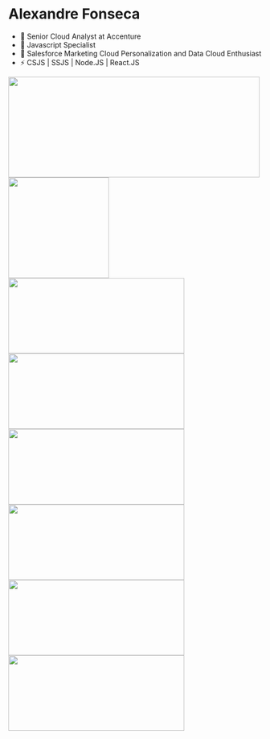 
# Alexandre Fonseca

- 🔭 Senior Cloud Analyst at Accenture
- 🌱 Javascript Specialist 
- 👯 Salesforce Marketing Cloud Personalization and Data Cloud Enthusiast
- ⚡ CSJS | SSJS | Node.JS | React.JS 


<a href="https://github.com/alefnsc/">
  <img height=200 width=500 align="center" src="https://github-readme-stats.vercel.app/api?username=alefnsc&theme=dark&show_icons=true" />
</a>
<a href="https://github.com/alefnsc/">
  <img height=200 width=200 align="center" src="https://github-readme-stats.vercel.app/api/top-langs/?username=alefnsc&theme=dark" />
</a>
<br>
<a href="https://github.com/alefnsc/mcp-assets">
  <img height=150 width=350 align="center" src="https://github-readme-stats.vercel.app/api/pin/?username=alefnsc&repo=mcp-assets&theme=dark" />
</a>
<a href="https://github.com/alefnsc/frontend_4_em_linha">
  <img height=150 width=350 align="center" src="https://github-readme-stats.vercel.app/api/pin/?username=alefnsc&repo=frontend_4_em_linha&theme=dark" />
</a>

<br>
<a href="https://github.com/alefnsc/oAuth">
  <img height=150 width=350 align="center" src="https://github-readme-stats.vercel.app/api/pin/?username=alefnsc&repo=oAuth&theme=dark" />
</a>
<a href="https://github.com/alefnsc/petshop-api">
  <img height=150 width=350 align="center" src="https://github-readme-stats.vercel.app/api/pin/?username=alefnsc&repo=petshop-api&theme=dark" />
</a>
<br>
<a href="https://github.com/alefnsc/product-api">
  <img height=150 width=350 align="center" src="https://github-readme-stats.vercel.app/api/pin/?username=alefnsc&repo=product-api&theme=dark" />
</a>

<a href="https://github.com/alefnsc/bookstore-api">
  <img height=150 width=350 align="center" src="https://github-readme-stats.vercel.app/api/pin/?username=alefnsc&repo=bookstore-api&theme=dark" />
</a>
